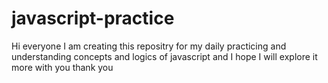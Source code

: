 # javascript-practice
Hi everyone I am creating this repositry for my daily practicing and understanding concepts and logics of javascript and I hope I will explore it more with you thank you
